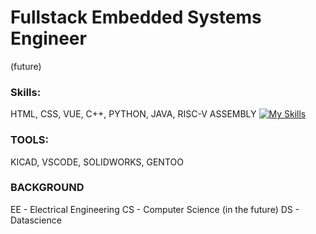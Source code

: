 # Fullstack Embedded Systems Engineer
(future)
### Skills: 
HTML, CSS, VUE, C++, PYTHON, JAVA, RISC-V ASSEMBLY
[![My Skills](https://skillicons.dev/icons?i=js,html,css,c++,asm,python,java)](https://skillicons.dev)
### TOOLS:
KICAD, VSCODE, SOLIDWORKS, GENTOO


### BACKGROUND
EE - Electrical Engineering
CS - Computer Science
(in the future)
DS - Datascience 


